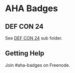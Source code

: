 # AHA Badges

## DEF CON 24

See [DEF CON 24](https://github.com/AustinHackers/ahabadge/tree/master/DEFCON%2024) sub folder.

## Getting Help

Join #aha-badges on Freenode.

